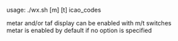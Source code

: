 usage: ./wx.sh [m] [t] icao_codes


metar and/or taf display can be enabled with m/t switches  
metar is enabled by default if no option is specified

